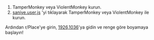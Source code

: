 1. TamperMonkey veya ViolentMonkey kurun. 
2. [saniye.user.js](https://github.com/DeadLyBro/Saniye-r-Place/raw/main/saniye.user.js) 'yi tıklayarak TamperMonkey veya ViolentMonkey ile kurun. 

Ardından r/Place'ye girin, [1926,1036](https://www.reddit.com/r/place/?cx=1926&cy=1036&px=26)'ya gidin ve renge göre boyamaya başlayın!
